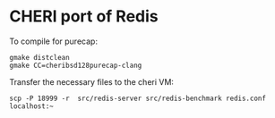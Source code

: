 # CHERI port of Redis

To compile for purecap:
```
gmake distclean
gmake CC=cheribsd128purecap-clang
```

Transfer the necessary files to the cheri VM:
```
scp -P 18999 -r  src/redis-server src/redis-benchmark redis.conf localhost:~
```

